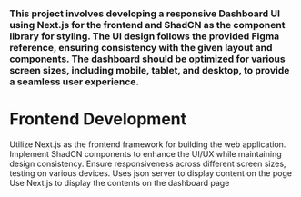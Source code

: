### This project involves developing a responsive Dashboard UI using Next.js for the frontend and ShadCN as the component library for styling. The UI design follows the provided Figma reference, ensuring consistency with the given layout and components. The dashboard should be optimized for various screen sizes, including mobile, tablet, and desktop, to provide a seamless user experience.

# Frontend Development
Utilize Next.js as the frontend framework for building the web application.
Implement ShadCN components to enhance the UI/UX while maintaining design consistency.
Ensure responsiveness across different screen sizes, testing on various devices.
Uses json server to display content on the poge
Use Next.js to display the contents on the dashboard page
